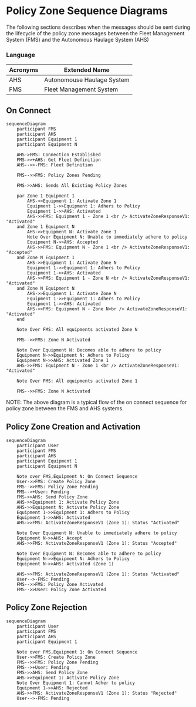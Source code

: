 # Policy Zone Sequence Diagrams
The following sections describes when the messages should be sent during the lifecycle of the policy zone messages between the Fleet Management System (FMS) and the Autonomous Haulage System (AHS)

### Language
| Acronyms | Extended Name |
| --- | --- |
| AHS | Autonomouse Haulage System |
| FMS | Fleet Management System |


## On Connect
```mermaid
sequenceDiagram
    participant FMS
    participant AHS
    participant Equipment 1
    participant Equipment N

    AHS->FMS: Connection Established
    FMS->>+AHS: Get Fleet Definition
    AHS-->>-FMS: Fleet Definition

    FMS-->>FMS: Policy Zones Pending

    FMS->>AHS: Sends All Existing Policy Zones

    par Zone 1 Equipment 1
        AHS->>Equipment 1: Activate Zone 1
        Equipment 1->>Equipment 1: Adhers to Policy
        Equipment 1->>AHS: Activated
        AHS->>FMS: Equipment 1 - Zone 1 <br /> ActivateZoneResponseV1: "Activated"
    and Zone 1 Equipment N
        AHS->>Equipment N: Activate Zone 1
        Note Over Equipment N: Unable to immediately adhere to policy
        Equipment N->>AHS: Accepted
        AHS->>FMS: Equipment N - Zone 1 <br /> ActivateZoneResponseV1: "Accepted"
    and Zone N Equipment 1
        AHS->>Equipment 1: Activate Zone N
        Equipment 1->>Equipment 1: Adhers to Policy
        Equipment 1->>AHS: Activated
        AHS->>FMS: Equipment 1 - Zone N <br /> ActivateZoneResponseV1: "Activated"
    and Zone N Equipment N
        AHS->>Equipment 1: Activate Zone N
        Equipment 1->>Equipment 1: Adhers to Policy
        Equipment 1->>AHS: Activated
        AHS->>FMS: Equipment N - Zone N<br /> ActivateZoneResponseV1: "Activated"
    end

    Note Over FMS: All equipments activated Zone N

    FMS-->>FMS: Zone N Activated
    
    Note Over Equipment N: Becomes able to adhere to policy
    Equipment N->>Equipment N: Adhers to Policy
    Equipment N->>AHS: Activated Zone 1
    AHS->>FMS: Equipment N - Zone 1 <br /> ActivateZoneResponseV1: "Activated"

    Note Over FMS: All equipments activated Zone 1

    FMS-->>FMS: Zone N Activated

```

NOTE: The above diagram is a typical flow of the on connect sequence for policy zone between the FMS and AHS systems.


## Policy Zone Creation and Activation
```mermaid
sequenceDiagram
    participant User
    participant FMS
    participant AHS
    participant Equipment 1
    participant Equipment N

    Note over FMS,Equipment N: On Connect Sequence
    User->>FMS: Create Policy Zone
    FMS-->>FMS: Policy Zone Pending
    FMS-->+User: Pending
    FMS->>AHS: Send Policy Zone
    AHS->>Equipment 1: Activate Policy Zone
    AHS->>Equipment N: Activate Policy Zone
    Equipment 1->>Equipment 1: Adhers to Policy
    Equipment 1->>AHS: Activated
    AHS->>FMS: ActivateZoneResponseV1 (Zone 1): Status "Activated"

    Note Over Equipment N: Unable to immediately adhere to policy
    Equipment N->>AHS: Accept
    AHS->>FMS: ActivateZoneResponseV1 (Zone 1): Status "Accepted"

    Note Over Equipment N: Becomes able to adhere to policy
    Equipment N->>Equipment N: Adhers to Policy
    Equipment N->>AHS: Activated (Zone 1)
    
    AHS->>FMS: ActivateZoneResponseV1 (Zone 1): Status "Activated"
    User-->-FMS: Pending
    FMS-->>FMS: Policy Zone Activated
    FMS-->>User: Policy Zone Activated
```

## Policy Zone Rejection
```mermaid
sequenceDiagram
    participant User
    participant FMS
    participant AHS
    participant Equipment 1

    Note over FMS,Equipment 1: On Connect Sequence
    User->>FMS: Create Policy Zone
    FMS-->>FMS: Policy Zone Pending
    FMS-->+User: Pending
    FMS->>AHS: Send Policy Zone
    AHS->>Equipment 1: Activate Policy Zone
    Note Over Equipment 1: Cannot Adher to policy
    Equipment 1->>AHS: Rejected
    AHS->>FMS: ActivateZoneResponseV1 (Zone 1): Status "Rejected"
    User-->-FMS: Pending
```